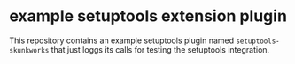 example setuptools extension plugin
===================================

This repository contains an example setuptools plugin named `setuptools-skunkworks` that
just loggs its calls for testing the setuptools integration.
